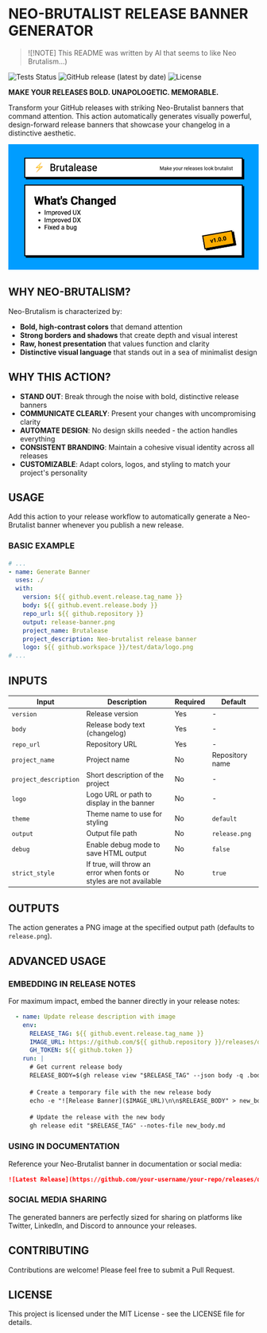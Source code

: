 # NEO-BRUTALIST RELEASE BANNER GENERATOR
> ![!NOTE]
> This README was written by AI that seems to like Neo Brutalism...)

![Tests Status](https://github.com/automationd/action-brutalese/actions/workflows/test.yml/badge.svg)
![GitHub release (latest by date)](https://img.shields.io/github/v/release/automationd/action-brutalese)
![License](./LICENSE)

**MAKE YOUR RELEASES BOLD. UNAPOLOGETIC. MEMORABLE.**

Transform your GitHub releases with striking Neo-Brutalist banners that command attention. This action automatically generates visually powerful, design-forward release banners that showcase your changelog in a distinctive aesthetic.

![Example Banner](./example.png)
## WHY NEO-BRUTALISM?

Neo-Brutalism is characterized by:
- **Bold, high-contrast colors** that demand attention
- **Strong borders and shadows** that create depth and visual interest
- **Raw, honest presentation** that values function and clarity
- **Distinctive visual language** that stands out in a sea of minimalist design

## WHY THIS ACTION?

- **STAND OUT**: Break through the noise with bold, distinctive release banners
- **COMMUNICATE CLEARLY**: Present your changes with uncompromising clarity
- **AUTOMATE DESIGN**: No design skills needed - the action handles everything
- **CONSISTENT BRANDING**: Maintain a cohesive visual identity across all releases
- **CUSTOMIZABLE**: Adapt colors, logos, and styling to match your project's personality

## USAGE

Add this action to your release workflow to automatically generate a Neo-Brutalist banner whenever you publish a new release.

### BASIC EXAMPLE


```yaml
# ...
- name: Generate Banner
  uses: ./
  with:
    version: ${{ github.event.release.tag_name }}
    body: ${{ github.event.release.body }}
    repo_url: ${{ github.repository }}
    output: release-banner.png
    project_name: Brutalease
    project_description: Neo-brutalist release banner
    logo: ${{ github.workspace }}/test/data/logo.png
# ...
```

## INPUTS

| Input | Description | Required | Default |
|-------|-------------|----------|---------|
| `version` | Release version | Yes | - |
| `body` | Release body text (changelog) | Yes | - |
| `repo_url` | Repository URL | Yes | - |
| `project_name` | Project name | No | Repository name |
| `project_description` | Short description of the project | No | - |
| `logo` | Logo URL or path to display in the banner | No | - |
| `theme` | Theme name to use for styling | No | `default` |
| `output` | Output file path | No | `release.png` |
| `debug` | Enable debug mode to save HTML output | No | `false` |
| `strict_style` | If true, will throw an error when fonts or styles are not available | No | `true` |

## OUTPUTS

The action generates a PNG image at the specified output path (defaults to `release.png`).

## ADVANCED USAGE

### EMBEDDING IN RELEASE NOTES

For maximum impact, embed the banner directly in your release notes:

```yaml
  - name: Update release description with image
    env:
      RELEASE_TAG: ${{ github.event.release.tag_name }}
      IMAGE_URL: https://github.com/${{ github.repository }}/releases/download/${{ github.event.release.tag_name }}/release-banner.png
      GH_TOKEN: ${{ github.token }}
    run: |
      # Get current release body
      RELEASE_BODY=$(gh release view "$RELEASE_TAG" --json body -q .body)

      # Create a temporary file with the new release body
      echo -e "![Release Banner]($IMAGE_URL)\n\n$RELEASE_BODY" > new_body.md

      # Update the release with the new body
      gh release edit "$RELEASE_TAG" --notes-file new_body.md
```

### USING IN DOCUMENTATION

Reference your Neo-Brutalist banner in documentation or social media:

```markdown
![Latest Release](https://github.com/your-username/your-repo/releases/download/latest/release-banner.png)
```

### SOCIAL MEDIA SHARING

The generated banners are perfectly sized for sharing on platforms like Twitter, LinkedIn, and Discord to announce your releases.

## CONTRIBUTING

Contributions are welcome! Please feel free to submit a Pull Request.

## LICENSE

This project is licensed under the MIT License - see the LICENSE file for details.
